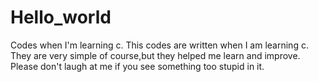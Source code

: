 # Hello_world
Codes when I'm learning c.
This codes are written when I am learning c.
They are very simple of course,but they helped me learn and improve.
Please don't laugh at me if you see something too stupid in it.
